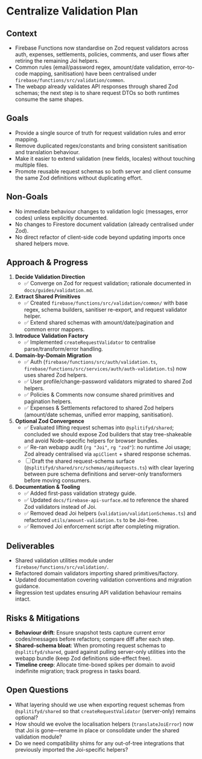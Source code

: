# Centralize Validation Plan

## Context
- Firebase Functions now standardise on Zod request validators across auth, expenses, settlements, policies, comments, and user flows after retiring the remaining Joi helpers.
- Common rules (email/password regex, amount/date validation, error-to-code mapping, sanitisation) have been centralised under `firebase/functions/src/validation/common`.
- The webapp already validates API responses through shared Zod schemas; the next step is to share request DTOs so both runtimes consume the same shapes.

## Goals
- Provide a single source of truth for request validation rules and error mapping.
- Remove duplicated regex/constants and bring consistent sanitisation and translation behaviour.
- Make it easier to extend validation (new fields, locales) without touching multiple files.
- Promote reusable request schemas so both server and client consume the same Zod definitions without duplicating effort.

## Non-Goals
- No immediate behaviour changes to validation logic (messages, error codes) unless explicitly documented.
- No changes to Firestore document validation (already centralised under Zod).
- No direct refactor of client-side code beyond updating imports once shared helpers move.

## Approach & Progress
1. **Decide Validation Direction**
   - ✅ Converge on Zod for request validation; rationale documented in `docs/guides/validation.md`.
2. **Extract Shared Primitives**
   - ✅ Created `firebase/functions/src/validation/common/` with base regex, schema builders, sanitiser re-export, and request validator helper.
   - ✅ Extend shared schemas with amount/date/pagination and common error mappers.
3. **Introduce Validation Factory**
   - ✅ Implemented `createRequestValidator` to centralise parse/transform/error handling.
4. **Domain-by-Domain Migration**
   - ✅ Auth (`firebase/functions/src/auth/validation.ts`, `firebase/functions/src/services/auth/auth-validation.ts`) now uses shared Zod helpers.
   - ✅ User profile/change-password validators migrated to shared Zod helpers.
   - ✅ Policies & Comments now consume shared primitives and pagination helpers.
   - ✅ Expenses & Settlements refactored to shared Zod helpers (amount/date schemas, unified error mapping, sanitisation).
5. **Optional Zod Convergence**
   - ✅ Evaluated lifting request schemas into `@splitifyd/shared`; concluded we should expose Zod builders that stay tree-shakeable and avoid Node-specific helpers for browser bundles.
   - ✅ Re-ran webapp audit (`rg "Joi"`, `rg "zod"`): no runtime Joi usage; Zod already centralised via `apiClient` + shared response schemas.
   - ☐ Draft the shared request-schema surface (`@splitifyd/shared/src/schemas/apiRequests.ts`) with clear layering between pure schema definitions and server-only transformers before moving consumers.
6. **Documentation & Tooling**
   - ✅ Added first-pass validation strategy guide.
   - ✅ Updated `docs/firebase-api-surface.md` to reference the shared Zod validators instead of Joi.
   - ✅ Removed dead Joi helpers (`validation/validationSchemas.ts`) and refactored `utils/amount-validation.ts` to be Joi-free.
   - ✅ Removed Joi enforcement script after completing migration.

## Deliverables
- Shared validation utilities module under `firebase/functions/src/validation/`.
- Refactored domain validators importing shared primitives/factory.
- Updated documentation covering validation conventions and migration guidance.
- Regression test updates ensuring API validation behaviour remains intact.

## Risks & Mitigations
- **Behaviour drift**: Ensure snapshot tests capture current error codes/messages before refactors; compare diff after each step.
- **Shared-schema bloat**: When promoting request schemas to `@splitifyd/shared`, guard against pulling server-only utilities into the webapp bundle (keep Zod definitions side-effect free).
- **Timeline creep**: Allocate time-boxed spikes per domain to avoid indefinite migration; track progress in tasks board.

## Open Questions
- What layering should we use when exporting request schemas from `@splitifyd/shared` so that `createRequestValidator` (server-only) remains optional?
- How should we evolve the localisation helpers (`translateJoiError`) now that Joi is gone—rename in place or consolidate under the shared validation module?
- Do we need compatibility shims for any out-of-tree integrations that previously imported the Joi-specific helpers?
